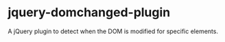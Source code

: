 jquery-domchanged-plugin
========================

A jQuery plugin to detect when the DOM is modified for specific elements.
